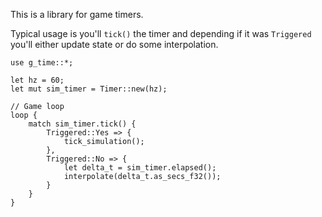 This is a library for game timers. 

Typical usage is you'll `tick()` the timer and depending if it was `Triggered` you'll either update state or do some interpolation.

```
use g_time::*;

let hz = 60;
let mut sim_timer = Timer::new(hz);

// Game loop
loop {
	match sim_timer.tick() {
		Triggered::Yes => {
			tick_simulation();
		},
		Triggered::No => {
			let delta_t = sim_timer.elapsed();
			interpolate(delta_t.as_secs_f32());
		}
	}
}
```